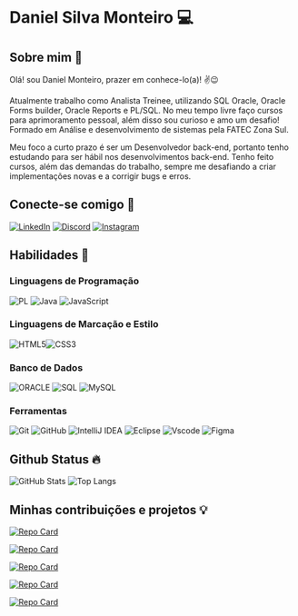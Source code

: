 # Daniel Silva Monteiro 💻

## Sobre mim  👀
 Olá! sou Daniel Monteiro, prazer em conhece-lo(a)! ✌️😉

 Atualmente trabalho como Analista Treinee, utilizando SQL Oracle, Oracle Forms builder, Oracle Reports e PL/SQL. No meu tempo livre faço cursos para aprimoramento pessoal, além disso sou curioso e amo um desafio! 
 Formado em Análise e desenvolvimento de sistemas pela FATEC Zona Sul.

 Meu foco a curto prazo é ser um Desenvolvedor back-end, portanto tenho estudando para ser hábil nos desenvolvimentos back-end. Tenho feito cursos, além das demandas do trabalho, sempre me desafiando a criar implementações novas e a corrigir bugs e erros. 


## Conecte-se comigo 📲
[![LinkedIn](https://img.shields.io/badge/LinkedIn-0077B5?style=for-the-badge&logo=linkedin&logoColor=white)](https://www.linkedin.com/in/daniel-monteiro-96838619b/)
[![Discord](https://img.shields.io/badge/Discord-7289DA?style=for-the-badge&logo=discord&logoColor=white)](https://discord.com/channels/@mondaxy/)
[![Instagram](https://img.shields.io/badge/-Instagram-%23E4405F?style=for-the-badge&logo=instagram&logoColor=white)](https://www.instagram.com/monteiro.dan/)


## Habilidades 🚀

### Linguagens de Programação

![PL](https://img.shields.io/badge/PL%2FSQL-FFFFFF?style=for-the-badge&logo=oracle&logoColor=FF0000&labelColor=FFFFFF&color=FF0000)
![Java](https://img.shields.io/badge/java-%23ED8B00.svg?style=for-the-badge&logo=openjdk&logoColor=white)
![JavaScript](https://img.shields.io/badge/JavaScript-F7DF1E?style=for-the-badge&logo=javascript&logoColor=black)


### Linguagens de Marcação e Estilo
![HTML5](https://img.shields.io/badge/HTML5-E34F26?style=for-the-badge&logo=html5&logoColor=white)![CSS3](https://img.shields.io/badge/CSS3-1572B6?style=for-the-badge&logo=css3&logoColor=white)

### Banco de Dados

![ORACLE](https://img.shields.io/badge/oracle-%2307405e.svg?style=for-the-badge&logo=oracle&logoColor=FF0000&labelColor=FFFFFF&color=FF0000)
![SQL](https://img.shields.io/badge/sqlserver-%2307405e.svg?style=for-the-badge&logo=sql&logoColor=white)
![MySQL](https://img.shields.io/badge/MySQL-00000F?style=for-the-badge&logo=mysql&logoColor=white)



### Ferramentas

![Git](https://img.shields.io/badge/GIT-E44C30?style=for-the-badge&logo=git&logoColor=white)
![GitHub](https://img.shields.io/badge/github-%23121011.svg?style=for-the-badge&logo=github&logoColor=white)
![IntelliJ IDEA](https://img.shields.io/badge/IntelliJIDEA-000000.svg?style=for-the-badge&logo=intellij-idea&logoColor=white)
![Eclipse](https://img.shields.io/badge/Eclipse-FE7A16.svg?style=for-the-badge&logo=Eclipse&logoColor=white)
![Vscode](https://img.shields.io/badge/Vscode-007ACC?style=for-the-badge&logo=visual-studio-code&logoColor=white)
![Figma](https://img.shields.io/badge/Figma-696969?style=for-the-badge&logo=figma&logoColor=figma)

## Github Status 🔥
![GitHub Stats](https://github-readme-stats.vercel.app/api?username=DanielSilvaMonteiro&theme=transparent&bg_color=000&border_color=30A3DC&show_icons=true&icon_color=30A3DC&title_color=30A3DC&text_color=FFF)
![Top Langs](https://github-readme-stats-git-masterrstaa-rickstaa.vercel.app/api/top-langs/?username=DanielSilvaMonteiro&layout=compact&bg_color=000&border_color=30A3DC&title_color=30A3DC&text_color=FFF)

## Minhas contribuições e projetos 💡
[![Repo Card](https://github-readme-stats.vercel.app/api/pin/?username=DanielSilvaMOnteiro&repo=dio-lab-open-source&bg_color=000&border_color=30A3DC&show_icons=true&icon_color=30A3DC&title_color=30A3DC&text_color=FFF)](https://github.com/DanielSilvaMonteiro/dio-lab-open-source)

[![Repo Card](https://github-readme-stats.vercel.app/api/pin/?username=DanielSilvaMOnteiro&repo=Space-Shooter&bg_color=000&border_color=30A3DC&show_icons=true&icon_color=30A3DC&title_color=30A3DC&text_color=FFF)](https://github.com/DanielSilvaMonteiro/Space-Shooter)

[![Repo Card](https://github-readme-stats.vercel.app/api/pin/?username=DanielSilvaMOnteiro&repo=flashlight&bg_color=000&border_color=30A3DC&show_icons=true&icon_color=30A3DC&title_color=30A3DC&text_color=FFF)](https://github.com/DanielSilvaMonteiro/flashlight)

[![Repo Card](https://github-readme-stats.vercel.app/api/pin/?username=DanielSilvaMOnteiro&repo=Decodificador&bg_color=000&border_color=30A3DC&show_icons=true&icon_color=30A3DC&title_color=30A3DC&text_color=FFF)](https://github.com/DanielSilvaMonteiro/Decodificador)

[![Repo Card](https://github-readme-stats.vercel.app/api/pin/?username=DanielSilvaMOnteiro&repo=Jogo-de-naves&bg_color=000&border_color=30A3DC&show_icons=true&icon_color=30A3DC&title_color=30A3DC&text_color=FFF)](https://github.com/DanielSilvaMonteiro/Jogo-de-naves)


